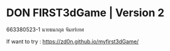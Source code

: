 # DON FIRST3dGame | Version 2 

663380523-1 นายธนกฤต จันทร์เทศ

If want to try : https://zd0n.github.io/myfirst3dGame/
